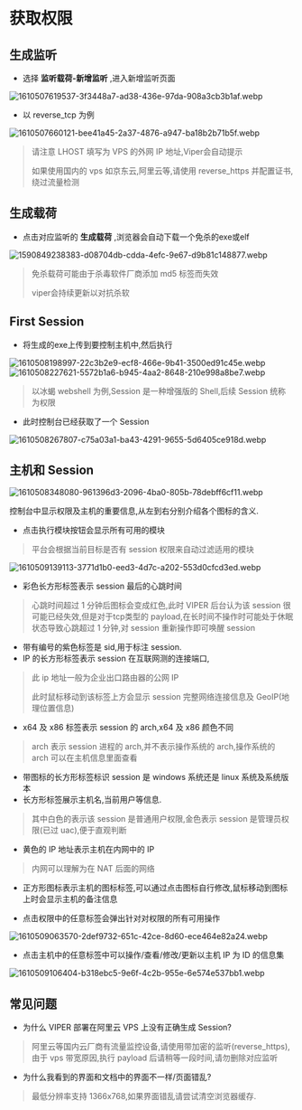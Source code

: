# 获取权限

## 生成监听

+ 选择 **监听载荷-新增监听** ,进入新增监听页面

![1610507619537-3f3448a7-ad38-436e-97da-908a3cb3b1af.webp](./img/kU8vfvWcZAwkhJvn/1610507619537-3f3448a7-ad38-436e-97da-908a3cb3b1af-874387.webp)

+ 以 reverse_tcp 为例

![1610507660121-bee41a45-2a37-4876-a947-ba18b2b71b5f.webp](./img/kU8vfvWcZAwkhJvn/1610507660121-bee41a45-2a37-4876-a947-ba18b2b71b5f-372919.webp)

> 请注意 LHOST 填写为 VPS 的外网 IP 地址,Viper会自动提示
>
> 如果使用国内的 vps 如京东云,阿里云等,请使用 reverse_https 并配置证书,绕过流量检测
>

## 生成载荷

+ 点击对应监听的 **生成载荷** ,浏览器会自动下载一个免杀的exe或elf

![1590849238383-d08704db-cdda-4efc-9e67-d9b81c148877.webp](./img/kU8vfvWcZAwkhJvn/1590849238383-d08704db-cdda-4efc-9e67-d9b81c148877-464997.webp)

> 免杀载荷可能由于杀毒软件厂商添加 md5 标签而失效
>
> viper会持续更新以对抗杀软
>

## First Session

+ 将生成的exe上传到要控制主机中,然后执行

![1610508198997-22c3b2e9-ecf8-466e-9b41-3500ed91c45e.webp](./img/kU8vfvWcZAwkhJvn/1610508198997-22c3b2e9-ecf8-466e-9b41-3500ed91c45e-232043.webp)![1610508227621-5572b1a6-b945-4aa2-8648-210e998a8be7.webp](./img/kU8vfvWcZAwkhJvn/1610508227621-5572b1a6-b945-4aa2-8648-210e998a8be7-724684.webp)



> 以冰蝎 webshell 为例,Session 是一种增强版的 Shell,后续 Session 统称为权限
>

+ 此时控制台已经获取了一个 Session

![1610508267807-c75a03a1-ba43-4291-9655-5d6405ce918d.webp](./img/kU8vfvWcZAwkhJvn/1610508267807-c75a03a1-ba43-4291-9655-5d6405ce918d-694375.webp)

## 主机和 Session

![1610508348080-961396d3-2096-4ba0-805b-78debff6cf11.webp](./img/kU8vfvWcZAwkhJvn/1610508348080-961396d3-2096-4ba0-805b-78debff6cf11-914906.webp)

控制台中显示权限及主机的重要信息,从左到右分别介绍各个图标的含义.

+ 点击执行模块按钮会显示所有可用的模块

> 平台会根据当前目标是否有 session 权限来自动过滤适用的模块
>

![1610509139113-3771d1b0-eed3-4d7c-a202-553d0cfcd3ed.webp](./img/kU8vfvWcZAwkhJvn/1610509139113-3771d1b0-eed3-4d7c-a202-553d0cfcd3ed-645234.webp)

+ 彩色长方形标签表示 session 最后的心跳时间

> 心跳时间超过 1 分钟后图标会变成红色,此时 VIPER 后台认为该 session 很可能已经失效,但是对于tcp类型的 payload,在长时间不操作时可能处于休眠状态导致心跳超过 1 分钟,对 session 重新操作即可唤醒
> session
>

+ 带有编号的紫色标签是 sid,用于标注 session.
+ IP 的长方形标签表示 session 在互联网测的连接端口,

> 此 ip 地址一般为企业出口路由器的公网 IP
>
> 此时鼠标移动到该标签上方会显示 session 完整网络连接信息及 GeoIP(地理位置信息)
>

+ x64 及 x86 标签表示 session 的 arch,x64 及 x86 颜色不同

> arch 表示 session 进程的 arch,并不表示操作系统的 arch,操作系统的 arch 可以在主机信息里面查看
>

+ 带图标的长方形标签标识 session 是 windows 系统还是 linux 系统及系统版本
+ 长方形标签展示主机名,当前用户等信息.

> 其中白色的表示该 session 是普通用户权限,金色表示 session 是管理员权限(已过 uac),便于直观判断
>

+ 黄色的 IP 地址表示主机在内网中的 IP

> 内网可以理解为在 NAT 后面的网络
>

+ 正方形图标表示主机的图标标签,可以通过点击图标自行修改,鼠标移动到图标上时会显示主机的备注信息


+ 点击权限中的任意标签会弹出针对对权限的所有可用操作

![1610509063570-2def9732-651c-42ce-8d60-ece464e82a24.webp](./img/kU8vfvWcZAwkhJvn/1610509063570-2def9732-651c-42ce-8d60-ece464e82a24-725509.webp)

+ 点击主机中的任意标签中可以操作/查看/修改/更新以主机 IP 为 ID 的信息集

![1610509106404-b318ebc5-9e6f-4c2b-955e-6e574e537bb1.webp](./img/kU8vfvWcZAwkhJvn/1610509106404-b318ebc5-9e6f-4c2b-955e-6e574e537bb1-267972.webp)

## 常见问题

+ 为什么 VIPER 部署在阿里云 VPS 上没有正确生成 Session?

> 阿里云等国内云厂商有流量监控设备,请使用带加密的监听(reverse_https),由于 vps 带宽原因,执行 payload 后请稍等一段时间,请勿删除对应监听
>

+ 为什么我看到的界面和文档中的界面不一样/页面错乱?

> 最低分辨率支持 1366x768,如果界面错乱请尝试清空浏览器缓存.
